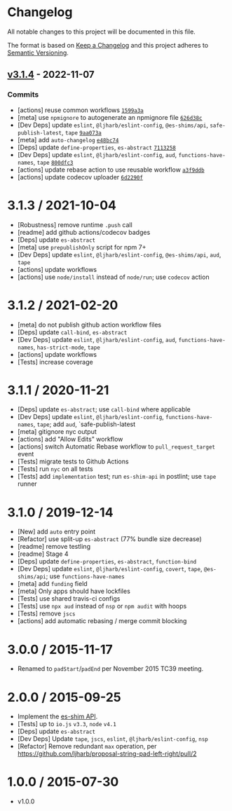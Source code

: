 # Changelog

All notable changes to this project will be documented in this file.

The format is based on [Keep a Changelog](https://keepachangelog.com/en/1.0.0/)
and this project adheres to [Semantic Versioning](https://semver.org/spec/v2.0.0.html).

## [v3.1.4](https://github.com/es-shims/String.prototype.padEnd/compare/v3.1.3...v3.1.4) - 2022-11-07

### Commits

- [actions] reuse common workflows [`1599a3a`](https://github.com/es-shims/String.prototype.padEnd/commit/1599a3af34b28f23014c96f4d30c2ce95931b151)
- [meta] use `npmignore` to autogenerate an npmignore file [`626d38c`](https://github.com/es-shims/String.prototype.padEnd/commit/626d38ce72992fe2d3f08f31fae71b6a2a1fb020)
- [Dev Deps] update `eslint`, `@ljharb/eslint-config`, `@es-shims/api`, `safe-publish-latest`, `tape` [`9aa073a`](https://github.com/es-shims/String.prototype.padEnd/commit/9aa073a07f12e026789146dac55be7efa1bba1c4)
- [meta] add `auto-changelog` [`e48bc74`](https://github.com/es-shims/String.prototype.padEnd/commit/e48bc7404f1db9c572b7a4bcf571ce2e923b01b8)
- [Deps] update `define-properties`, `es-abstract` [`7113258`](https://github.com/es-shims/String.prototype.padEnd/commit/7113258f12294af629dd3968a5ea509dd881ba2e)
- [Dev Deps] update `eslint`, `@ljharb/eslint-config`, `aud`, `functions-have-names`, `tape` [`800dfc3`](https://github.com/es-shims/String.prototype.padEnd/commit/800dfc3bb40b4be12e0c221b9e606bad8f1d4006)
- [actions] update rebase action to use reusable workflow [`a3f9ddb`](https://github.com/es-shims/String.prototype.padEnd/commit/a3f9ddb4b25b55a7950ba3bc6a718bfab6eb7160)
- [actions] update codecov uploader [`6d2290f`](https://github.com/es-shims/String.prototype.padEnd/commit/6d2290fd32c506d6b49c37d7f110600ee4b8ef1b)

<!-- auto-changelog-above -->

3.1.3 / 2021-10-04
=================
  * [Robustness] remove runtime `.push` call
  * [readme] add github actions/codecov badges
  * [Deps] update `es-abstract`
  * [meta] use `prepublishOnly` script for npm 7+
  * [Dev Deps] update `eslint`, `@ljharb/eslint-config`, `@es-shims/api`, `aud`, `tape`
  * [actions] update workflows
  * [actions] use `node/install` instead of `node/run`; use `codecov` action

3.1.2 / 2021-02-20
=================
  * [meta] do not publish github action workflow files
  * [Deps] update `call-bind`, `es-abstract`
  * [Dev Deps] update `eslint`, `@ljharb/eslint-config`, `aud`, `functions-have-names`, `has-strict-mode`, `tape`
  * [actions] update workflows
  * [Tests] increase coverage

3.1.1 / 2020-11-21
=================
  * [Deps] update `es-abstract`; use `call-bind` where applicable
  * [Dev Deps] update `eslint`, `@ljharb/eslint-config`, `functions-have-names`, `tape`; add `aud`, `safe-publish-latest
  * [meta] gitignore nyc output
  * [actions] add "Allow Edits" workflow
  * [actions] switch Automatic Rebase workflow to `pull_request_target` event
  * [Tests] migrate tests to Github Actions
  * [Tests] run `nyc` on all tests
  * [Tests] add `implementation` test; run `es-shim-api` in postlint; use `tape` runner

3.1.0 / 2019-12-14
=================
  * [New] add `auto` entry point
  * [Refactor] use split-up `es-abstract` (77% bundle size decrease)
  * [readme] remove testling
  * [readme] Stage 4
  * [Deps] update `define-properties`, `es-abstract`, `function-bind`
  * [Dev Deps] update `eslint`, `@ljharb/eslint-config`, `covert`, `tape`, `@es-shims/api`; use `functions-have-names`
  * [meta] add `funding` field
  * [meta] Only apps should have lockfiles
  * [Tests] use shared travis-ci configs
  * [Tests] use `npx aud` instead of `nsp` or `npm audit` with hoops
  * [Tests] remove `jscs`
  * [actions] add automatic rebasing / merge commit blocking

3.0.0 / 2015-11-17
=================
  * Renamed to `padStart`/`padEnd` per November 2015 TC39 meeting.

2.0.0 / 2015-09-25
=================
  * Implement the [es-shim API](es-shims/api).
  * [Tests] up to `io.js` `v3.3`, `node` `v4.1`
  * [Deps] update `es-abstract`
  * [Dev Deps] Update `tape`, `jscs`, `eslint`, `@ljharb/eslint-config`, `nsp`
  * [Refactor] Remove redundant `max` operation, per https://github.com/ljharb/proposal-string-pad-left-right/pull/2

1.0.0 / 2015-07-30
=================
  * v1.0.0
